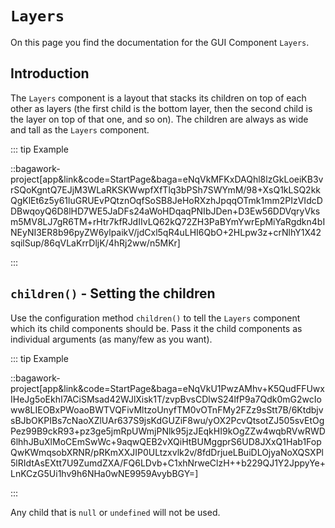 <script>
	import ViewApp from '$lib/ViewApp.svelte'
</script>

# `Layers`
On this page you find the documentation for the GUI Component `Layers`.



## Introduction
The `Layers` component is a layout that stacks its children on top of each other as layers (the first child is the bottom layer, then the second child is the layer on top of that one, and so on). The children are always as wide and tall as the `Layers` component. 

::: tip Example

::bagawork-project[app&link&code=StartPage&baga=eNqVkMFKxDAQhl8lzGkLoeiKB3vrSQoKgntQ7EJjM3WLaRKSKWwpfXfTlq3bPSh7SWYmM/98+XsQ1kLSQ2kkQgKlEt6z5y61luGRUEvPQtznOqfSoSB8JeHoRXzhJpqqOTmk1mm2PIzVIdcDDBwqoyQ6D8lHD7WE5JaDFs24aWoHDqaqPNIbJDen+D3Ew56DDVqryVksm5MV8LJ7gR6TM+rHtr7kfRJdIIvLQ62kQ72ZH3PaBYmYwrEpMiYaRgdkn4bINEyNI3ER8b96pyZW6ylpaikV/jdCxl5qR4uLHI6QbO+2HLpw3z+crNlhY1X42sqilSup/86qVLaKrrDljK/4hRj2ww/n5MKr]

:::



## `children()` - Setting the children
Use the configuration method `children()` to tell the `Layers` component which its child components should be. Pass it the child components as individual arguments (as many/few as you want).

::: tip Example

::bagawork-project[app&link&code=StartPage&baga=eNqVkU1PwzAMhv+K5QudFFUwxIHeJg5oEkhI7ACiSMsad42WJlXisk1T/zvpBvsCDlwS24lfP9a7Qdk0mG2wcIoww8LIEOBxPWoaoBWTVQFivMltzoUnyfTM0vOTnFMy2FZz9sStt7B/6KtdbjvsBJbOKPIBs7cNaoXZlUAr637S9jsKdGUZiF8wu/yOX2PcvQtsotZJ505svEtOgPez99B9ckR93+pz3ge5jmRpUWmjPNlk95jzJEqkHI9kOgZZw4wqbRVwRWD6lhhJBuXlMoCEmSwWc+9aqwQEB2vXQiHtBUMggprS6UD8JXxQ1Hab1FopQwKWmqsobXRNR/pRKmXXJIP0ULtzxvlk2v/8fdDrjueLBuiDLOjyaNoXQSXPl5lRIdtAsEXtt7U9ZumdZXA/FQ6LDvb+C1xhNrweClzH++b229QJ1Y2JppyYe+LnKCzG5Ui1hv9h6NHa0wNE9959AvybBGY=]

:::

Any child that is `null` or `undefined` will not be used.